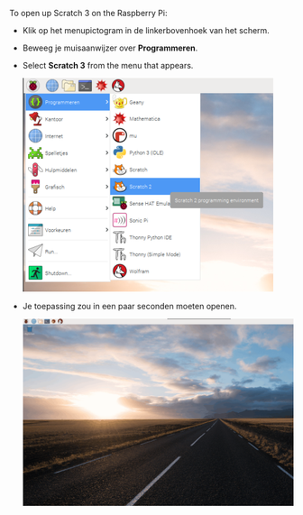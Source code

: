 To open up Scratch 3 on the Raspberry Pi:

- Klik op het menupictogram in de linkerbovenhoek van het scherm.

- Beweeg je muisaanwijzer over **Programmeren**.

- Select **Scratch 3** from the menu that appears.
    
    ![open scratch](images/open-scratch.png)

- Je toepassing zou in een paar seconden moeten openen.
    
    ![open scratch animation](images/open-scratch.gif)